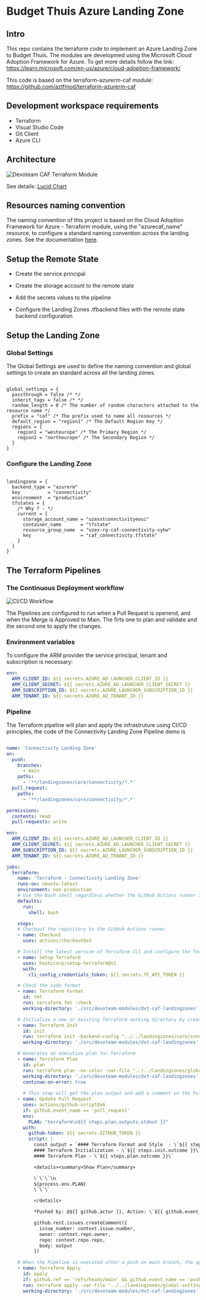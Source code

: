 # Budget Thuis Azure Landing Zone

## Intro

This repo contains the terraform code to implement an Azure Landing Zone to Budget Thuis. The modules are developmed using the Microsoft Cloud Adoption Framework for Azure. To get more details follow the link: https://learn.microsoft.com/en-us/azure/cloud-adoption-framework/

This code is based on the terraform-azurerm-caf module: https://github.com/aztfmod/terraform-azurerm-caf


## Development workspace requirements
 
 - Terraform
 - Visual Studio Code
 - Git Client
 - Azure CLI


## Architecture

![Devoteam CAF Terraform Module](assets/architecture.jpeg)

See details: [Lucid Chart](https://lucid.app/lucidchart/8214442d-934b-49cc-a34c-5924447475e0/edit?viewport_loc=-2324%2C-843%2C5450%2C2591%2C0_0&invitationId=inv_5c53211b-8739-42af-b48f-d0e178efcb95)


## Resources naming convention

The naming convention of this project is based on the Cloud Adoption Framework for Azure - Terraform module, using the "azurecaf_name" resource, to configure a standard naming convention across the landing zones. See the documentation [here](https://github.com/aztfmod/terraform-azurerm-caf/blob/main/documentation/conventions.md). 


## Setup the Remote State

  - Create the service principal

  - Create the storage account to the remote state
  
  - Add the secrets values to the pipeline 
  
  - Configure the Landing Zones .tfbackend files with the remote state backend configuration


## Setup the Landing Zone

### Global Settings

The Global Settings are used to define the naming convention and global settings to create an standard across all the landing zones.


```hcl

global_settings = {
  passthrough = false /* */
  inherit_tags = false /* */
  random_length = 0 /* The number of random characters attached to the resource name */
  prefix = "caf" /* The prefix used to name all resources */
  default_region = "region1" /* The Default Region Key */
  regions = {
    region1 = "westeurope" /* The Primary Region */
    region2 = "northeurope" /* The Secondary Region */
  }
}

```


### Configure the Landing Zone


```hcl

landingzone = {
  backend_type = "azurerm"
  key          = "connectivity"
  environment  = "production"
  tfstates = {
    /* Why ? - */
    current = {      
      storage_account_name = "uzexstconnctivityeoui"
      container_name       = "tfstate"
      resource_group_name  = "uzex-rg-caf-connectivity-syhw"
      key                  = "caf_connectivity.tfstate"      
    }
  }
}

```


## The Terraform Pipelines


### The Continuous Deployment workflow

![CI/CD Workflow](assets/ci_cd_workflow.jpeg)

The Pipelines are configured to run when a Pull Request is openend, and when the Merge is Approved to Main. The firts one to plan and validate and the second one to apply the changes.



### Environment variables

To configure the ARM provider the service principal, tenant and subscription is necessary:

```yaml
env:
  ARM_CLIENT_ID: ${{ secrets.AZURE_AD_LAUNCHER_CLIENT_ID }}
  ARM_CLIENT_SECRET: ${{ secrets.AZURE_AD_LAUNCHER_CLIENT_SECRET }}
  ARM_SUBSCRIPTION_ID: ${{ secrets.AZURE_LAUNCHER_SUBSCRIPTION_ID }}
  ARM_TENANT_ID: ${{ secrets.AZURE_AD_TENANT_ID }}

```


### Pipeline

The Terraform pipeline will plan and apply the infrastruture using CI/CD principles, the code of the Connectivity Landing Zone Pipeline demo is

```yaml 

name: 'Connectivity Landing Zone'
on:
  push:      
    branches:
      - main
    paths:
      - '**/landingzones/core/connectivity/*.*' 
  pull_request:
    paths:
      - '**/landingzones/core/connectivity/*.*' 

permissions:
  contents: read
  pull-requests: write

env:
  ARM_CLIENT_ID: ${{ secrets.AZURE_AD_LAUNCHER_CLIENT_ID }}
  ARM_CLIENT_SECRET: ${{ secrets.AZURE_AD_LAUNCHER_CLIENT_SECRET }}
  ARM_SUBSCRIPTION_ID: ${{ secrets.AZURE_LAUNCHER_SUBSCRIPTION_ID }}
  ARM_TENANT_ID: ${{ secrets.AZURE_AD_TENANT_ID }}  

jobs:
  terraform:
    name: 'Terraform - Connectivity Landing Zone'
    runs-on: ubuntu-latest
    environment: non production      
    # Use the Bash shell regardless whether the GitHub Actions runner is ubuntu-latest, macos-latest, or windows-latest
    defaults:
      run:
        shell: bash

    steps:
    # Checkout the repository to the GitHub Actions runner
    - name: Checkout
      uses: actions/checkout@v3

    # Install the latest version of Terraform CLI and configure the Terraform CLI configuration file with a Terraform Cloud user API token
    - name: Setup Terraform
      uses: hashicorp/setup-terraform@v1
      with:
        cli_config_credentials_token: ${{ secrets.TF_API_TOKEN }}

    # Check the code format
    - name: Terraform Format
      id: fmt
      run: terraform fmt -check
      working-directory: './src/devoteam-modules/dvt-caf-landingzones'

    # Initialize a new or existing Terraform working directory by creating initial files, loading any remote state, downloading modules, etc.
    - name: Terraform Init
      id: init
      run: terraform init -backend-config "../../landingzones/core/connectivity/connectivity.tfbackend" 
      working-directory: './src/devoteam-modules/dvt-caf-landingzones'

    # Generates an execution plan for Terraform
    - name: Terraform Plan
      id: plan
      run: terraform plan -no-color -var-file "../../landingzones/global-settings.tfvars" -var-file "../../landingzones/core/connectivity/landingzone.tfvars" -var-file "../../landingzones/core/connectivity/network_security.tfvars"  
      working-directory: './src/devoteam-modules/dvt-caf-landingzones'
      continue-on-error: true
      
      # This step will get the plan output and add a comment on the Pull Request, the reviewer woll can take a look on the changes and aprove the PR
    - name: Update Pull Request
      uses: actions/github-script@v6
      if: github.event_name == 'pull_request'
      env:
        PLAN: "terraform\n${{ steps.plan.outputs.stdout }}"
      with:
        github-token: ${{ secrets.GITHUB_TOKEN }}
        script: |
          const output = `#### Terraform Format and Style  - \`${{ steps.fmt.outcome }}\`
          #### Terraform Initialization - \`${{ steps.init.outcome }}\`
          #### Terraform Plan - \`${{ steps.plan.outcome }}\`          

          <details><summary>Show Plan</summary>

          \`\`\`\n
          ${process.env.PLAN}
          \`\`\`

          </details>

          *Pushed by: @${{ github.actor }}, Action: \`${{ github.event_name }}\`*`;

          github.rest.issues.createComment({
            issue_number: context.issue.number,
            owner: context.repo.owner,
            repo: context.repo.repo,
            body: output
          })

    # When the Pipeline is executed after a push on main branch, the apply will be auto approved and the infrastructure will be provisioned
    - name: Terraform Apply
      id: apply
      if: github.ref == 'refs/heads/main' && github.event_name == 'push'
      run: terraform apply -var-file "../../landingzones/global-settings.tfvars" -var-file "../../landingzones/core/connectivity/landingzone.tfvars" -var-file "../../landingzones/core/connectivity/network_security.tfvars" -auto-approve      
      working-directory: './src/devoteam-modules/dvt-caf-landingzones'      

```
 



